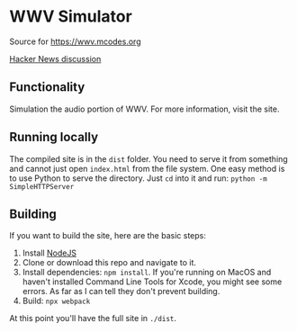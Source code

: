 # WWV Simulator

Source for https://wwv.mcodes.org

[Hacker News discussion](https://news.ycombinator.com/item?id=19144003)

## Functionality

Simulation the audio portion of WWV. For more information, visit the site.

## Running locally

The compiled site is in the `dist` folder. You need to serve it from something
and cannot just open `index.html` from the file system. One easy method is to
use Python to serve the directory. Just `cd` into it and run: `python -m SimpleHTTPServer`

## Building

If you want to build the site,  here are the basic steps:

1. Install [NodeJS](https://nodejs.org)
1. Clone or download this repo and navigate to it.
1. Install dependencies: `npm install`. If you're running on MacOS and
   haven't installed Command Line Tools for Xcode, you might see some
   errors. As far as I can tell they don't prevent building.
1. Build: `npx webpack`

At this point you'll have the full site in `./dist`.
